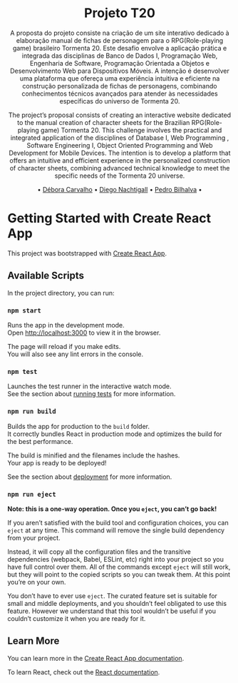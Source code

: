 <h1 align="center"> Projeto T20 </h1>


<p align="center"> A proposta do projeto consiste na criação de um site interativo dedicado à elaboração manual de fichas de personagem para o RPG(Role-playing game) brasileiro Tormenta 20. Este desafio envolve a aplicação prática e integrada das disciplinas de Banco de Dados I, Programação Web, Engenharia de Software, Programação Orientada a Objetos e Desenvolvimento Web para Dispositivos Móveis. A intenção é desenvolver uma plataforma que ofereça uma experiência intuitiva e eficiente na construção personalizada de fichas de personagens, combinando conhecimentos técnicos avançados para atender às necessidades específicas do universo de Tormenta 20. </p>


<p align="center"> The project’s proposal consists of creating an interactive website dedicated to the manual creation of character sheets for the Brazilian RPG(Role-playing game) Tormenta 20. This challenge involves the practical and integrated application of the disciplines of Database I, Web Programming , Software Engineering I, Object Oriented Programming and Web Development for Mobile Devices. The intention is to develop a platform that offers an intuitive and efficient experience in the personalized construction of character sheets, combining advanced technical knowledge to meet the specific needs of the Tormenta 20 universe. </p>

<p align="center">
 • <a href="https://github.com/debsscc">Débora Carvalho</a> •
 <a href="https://github.com/DiegoNachtigall">Diego Nachtigall</a> • 
 <a href="https://github.com/Bilhalv">Pedro Bilhalva</a> • 
</p>

# Getting Started with Create React App

This project was bootstrapped with [Create React App](https://github.com/facebook/create-react-app).

## Available Scripts

In the project directory, you can run:

### `npm start`

Runs the app in the development mode.\
Open [http://localhost:3000](http://localhost:3000) to view it in the browser.

The page will reload if you make edits.\
You will also see any lint errors in the console.

### `npm test`

Launches the test runner in the interactive watch mode.\
See the section about [running tests](https://facebook.github.io/create-react-app/docs/running-tests) for more information.

### `npm run build`

Builds the app for production to the `build` folder.\
It correctly bundles React in production mode and optimizes the build for the best performance.

The build is minified and the filenames include the hashes.\
Your app is ready to be deployed!

See the section about [deployment](https://facebook.github.io/create-react-app/docs/deployment) for more information.

### `npm run eject`

**Note: this is a one-way operation. Once you `eject`, you can’t go back!**

If you aren’t satisfied with the build tool and configuration choices, you can `eject` at any time. This command will remove the single build dependency from your project.

Instead, it will copy all the configuration files and the transitive dependencies (webpack, Babel, ESLint, etc) right into your project so you have full control over them. All of the commands except `eject` will still work, but they will point to the copied scripts so you can tweak them. At this point you’re on your own.

You don’t have to ever use `eject`. The curated feature set is suitable for small and middle deployments, and you shouldn’t feel obligated to use this feature. However we understand that this tool wouldn’t be useful if you couldn’t customize it when you are ready for it.

## Learn More

You can learn more in the [Create React App documentation](https://facebook.github.io/create-react-app/docs/getting-started).

To learn React, check out the [React documentation](https://reactjs.org/).
